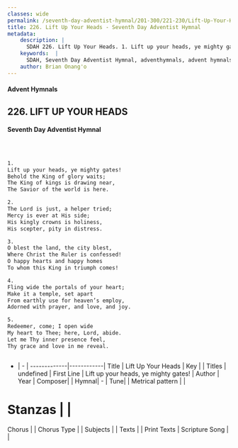 ```yaml
---
classes: wide
permalink: /seventh-day-adventist-hymnal/201-300/221-230/Lift-Up-Your-Heads/
title: 226. Lift Up Your Heads - Seventh Day Adventist Hymnal
metadata:
    description: |
      SDAH 226. Lift Up Your Heads. 1. Lift up your heads, ye mighty gates! Behold the King of glory waits; The King of kings is drawing near, The Savior of the world is here.
    keywords:  |
      SDAH, Seventh Day Adventist Hymnal, adventhymnals, advent hymnals, Lift Up Your Heads, Lift up your heads, ye mighty gates! 
    author: Brian Onang'o
---
```


#### Advent Hymnals
## 226. LIFT UP YOUR HEADS
#### Seventh Day Adventist Hymnal

```txt



1.
Lift up your heads, ye mighty gates!
Behold the King of glory waits;
The King of kings is drawing near,
The Savior of the world is here.

2.
The Lord is just, a helper tried;
Mercy is ever at His side;
His kingly crowns is holiness,
His scepter, pity in distress.

3.
O blest the land, the city blest,
Where Christ the Ruler is confessed!
O happy hearts and happy homes
To whom this King in triumph comes!

4.
Fling wide the portals of your heart;
Make it a temple, set apart
From earthly use for heaven’s employ,
Adorned with prayer, and love, and joy.

5.
Redeemer, come; I open wide
My heart to Thee; here, Lord, abide.
Let me Thy inner presence feel,
Thy grace and love in me reveal.



```

- |   -  |
-------------|------------|
Title | Lift Up Your Heads |
Key |  |
Titles | undefined |
First Line | Lift up your heads, ye mighty gates! |
Author | 
Year | 
Composer|  |
Hymnal|  - |
Tune|  |
Metrical pattern | |
# Stanzas |  |
Chorus |  |
Chorus Type |  |
Subjects |  |
Texts |  |
Print Texts | 
Scripture Song |  |
  
